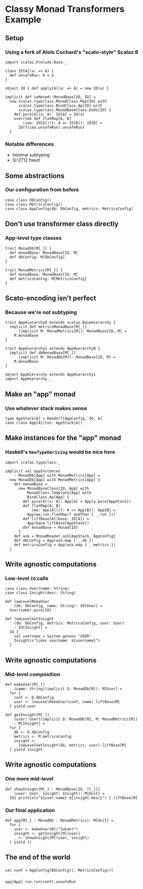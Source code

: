 # Classy Monad Transformers Example

## Setup

### Using a fork of Aloïs Cochard's "scato-style" Scalaz 8

```tut:silent
import scalaz.Prelude.Base._
```

```tut:invisible
class IO[A](a: => A) {
  def unsafeRun: A = a
}

object IO { def apply[A](a: => A) = new IO(a) }

implicit def ioMonad: MonadBase[IO, IO] =
  new scalaz.typeclass.MonadClass.Map[IO] with
      scalaz.typeclass.BindClass.Ap[IO] with
      scalaz.typeclass.MonadBaseClass.Endo[IO] {
    def pure[A](a: A): IO[A] = IO(a)
    override def flatMap[A, B]
        (ioa: IO[A])(f: A => IO[B]): IO[B] =
      IO(f(ioa.unsafeRun).unsafeRun)
  }
```

### Notable differences

- minimal subtyping
- SI-2712 fixed!

## Some abstractions

### Our configuration from before

```tut:silent
case class DbConfig()
case class MetricsConfig()
case class AppConfig(db: DbConfig, metrics: MetricsConfig)
```

## Don't use transformer class directly

### App-level type classes

```tut:silent
trait MonadDb[M[_]] {
  def monadBase: MonadBase[IO, M]
  def dbConfig: M[DbConfig]
}

trait MonadMetrics[M[_]] {
  def monadBase: MonadBase[IO, M]
  def metricsConfig: M[MetricsConfig]
}
```

## Scato-encoding isn't perfect

### Because we're not subtyping

```tut:silent
trait AppHierarchy0 extends scalaz.BaseHierarchy {
  implicit def metricsMonadBase[M[_]]
      (implicit M: MonadMetrics[M]): MonadBase[IO, M] =
    M.monadBase
}

trait AppHierarchy1 extends AppHierarchy0 {
  implicit def dbMonadBase[M[_]]
      (implicit M: MonadDb[M]): MonadBase[IO, M] =
    M.monadBase
}

object AppHierarchy extends AppHierarchy1
import AppHierarchy._
```

## Make an "app" monad

### Use whatever stack makes sense

```tut:silent
type AppStack[A] = ReaderT[AppConfig, IO, A]
case class App[A](run: AppStack[A])
```

## Make instances for the "app" monad

### Haskell's `NewTypeDeriving` would be nice here

```tut:invisible
import scalaz.typeclass._
```

```tut:silent
implicit val appInstances
    : MonadDb[App] with MonadMetrics[App] =
  new MonadDb[App] with MonadMetrics[App] {
    def monadBase =
      new MonadBaseClass[IO, App] with
          MonadClass.Template[App] with
          BindClass.Ap[App] {
        def pure[A](a: A): App[A] = App(a.pure[AppStack])
        def flatMap[A, B]
            (ma: App[A])(f: A => App[B]): App[B] =
          App(ma.run.flatMap(f andThen { _.run }))
        def liftBase[A](base: IO[A]) =
          App(base.liftBase[AppStack])
        def monadBase = Monad[IO]
      }
    def ask = MonadReader.ask[AppStack, AppConfig]
    def dbConfig = App(ask.map { _.db })
    def metricsConfig = App(ask.map { _.metrics })
  }
```

## Write agnostic computations

### Low-level `IO` calls

```tut:silent
case class User(name: String)
case class Insight(desc: String)

def lowLevelMakeUser
    (db: DbConfig, name: String): IO[User] =
  User(name).pure[IO]

def lowLevelGetInsight
    (db: DbConfig, metrics: MetricsConfig, user: User)
    : IO[Insight] =
  IO {
    val username = System getenv "USER"
    Insight(s"likes username: ${username}")
  }
```

## Write agnostic computations

### Mid-level composition

```tut:silent
def makeUser[M[_]]
    (name: String)(implicit D: MonadDb[M]): M[User] =
  for {
    conf <- D.dbConfig
    user <- lowLevelMakeUser(conf, name).liftBase[M]
  } yield user

def getInsight[M[_]]
    (user: User)(implicit D: MonadDb[M], M: MonadMetrics[M])
    : M[Insight] =
  for {
    db <- D.dbConfig
    metrics <- M.metricsConfig
    insight <-
      lowLevelGetInsight(db, metrics, user).liftBase[M]
  } yield insight
```

## Write agnostic computations

### One more mid-level

```tut:silent
def showInsight[M[_] : MonadBase[IO, ?[_]]]
    (user: User, insight: Insight): M[Unit] =
  IO{ println(s"${user.name} ${insight.desc}") }.liftBase[M]
```

### Our final application

```tut:silent
def app[M[_] : MonadDb : MonadMetrics]: M[Unit] =
  for {
    user <- makeUser[M]("Sukant")
    insight <- getInsight[M](user)
    _ <- showInsight[M](user, insight)
  } yield ()
```

## The end of the world

###

```tut:silent
val conf = AppConfig(DbConfig(), MetricsConfig())
```

###

```tut
app[App].run.run(conf).unsafeRun
```
